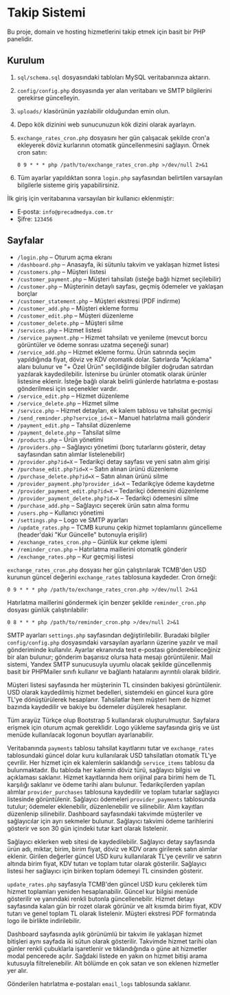 # Takip Sistemi

Bu proje, domain ve hosting hizmetlerini takip etmek için basit bir PHP panelidir.

## Kurulum

1. `sql/schema.sql` dosyasındaki tabloları MySQL veritabanınıza aktarın.
2. `config/config.php` dosyasında yer alan veritabanı ve SMTP bilgilerini gerekirse güncelleyin.
3. `uploads/` klasörünün yazılabilir olduğundan emin olun.
4. Depo kök dizinini web sunucunuzun kök dizini olarak ayarlayın.
5. `exchange_rates_cron.php` dosyasını her gün çalışacak şekilde cron'a ekleyerek döviz kurlarının otomatik güncellenmesini sağlayın.
   Örnek cron satırı:

   ```
   0 9 * * * php /path/to/exchange_rates_cron.php >/dev/null 2>&1
   ```

6. Tüm ayarlar yapıldıktan sonra `login.php` sayfasından belirtilen varsayılan bilgilerle sisteme giriş yapabilirsiniz.

İlk giriş için veritabanına varsayılan bir kullanıcı eklenmiştir:

- E‑posta: `info@precadmedya.com.tr`
- Şifre: `123456`

## Sayfalar

- `/login.php` – Oturum açma ekranı
- `/dashboard.php` – Anasayfa, iki sütunlu takvim ve yaklaşan hizmet listesi
- `/customers.php` – Müşteri listesi
 - `/customer_payment.php` – Müşteri tahsilatı (isteğe bağlı hizmet seçilebilir)
- `/customer.php` – Müşterinin detaylı sayfası, geçmiş ödemeler ve yaklaşan borçlar
- `/customer_statement.php` – Müşteri ekstresi (PDF indirme)
 - `/customer_add.php` – Müşteri ekleme formu
 - `/customer_edit.php` – Müşteri düzenleme
 - `/customer_delete.php` – Müşteri silme
 - `/services.php` – Hizmet listesi
 - `/service_payment.php` – Hizmet tahsilatı ve yenileme
   (mevcut borcu görüntüler ve ödeme sonrası uzatma seçeneği sunar)
 - `/service_add.php` – Hizmet ekleme formu. Ürün satırında seçim yapıldığında fiyat, döviz ve KDV otomatik dolar.
  Satırlarda "Açıklama" alanı bulunur ve "+ Özel Ürün" seçildiğinde bilgiler doğrudan satırdan yazılarak kaydedilebilir. İstenirse bu ürünler otomatik olarak ürünler listesine eklenir. İsteğe bağlı olarak belirli günlerde hatırlatma e-postası gönderilmesi için seçenekler vardır.
 - `/service_edit.php` – Hizmet düzenleme
 - `/service_delete.php` – Hizmet silme
- `/service.php` – Hizmet detayları, ek kalem tablosu ve tahsilat geçmişi
- `/send_reminder.php?service_id=X` – Manuel hatırlatma maili gönderir
- `/payment_edit.php` – Tahsilat düzenleme
- `/payment_delete.php` – Tahsilat silme
- `/products.php` – Ürün yönetimi
- `/providers.php` – Sağlayıcı yönetimi (borç tutarlarını gösterir, detay sayfasından satın alımlar listelenebilir)
- `/provider.php?id=X` – Tedarikçi detay sayfası ve yeni satın alım girişi
- `/purchase_edit.php?id=X` – Satın alınan ürünü düzenleme
- `/purchase_delete.php?id=X` – Satın alınan ürünü silme
 - `/provider_payment.php?provider_id=X` – Tedarikçiye ödeme kaydetme
 - `/provider_payment_edit.php?id=X` – Tedarikçi ödemesini düzenleme
 - `/provider_payment_delete.php?id=X` – Tedarikçi ödemesini silme
- `/purchase_add.php` – Sağlayıcı seçerek ürün satın alma formu
- `/users.php` – Kullanıcı yönetimi
 - `/settings.php` – Logo ve SMTP ayarları
- `/update_rates.php` – TCMB kurunu çekip hizmet toplamlarını güncelleme (header'daki "Kur Güncelle" butonuyla erişilir)
- `/exchange_rates_cron.php` – Günlük kur çekme işlemi
- `/reminder_cron.php` – Hatırlatma maillerini otomatik gönderir
- `/exchange_rates.php` – Kur geçmişi listesi

`exchange_rates_cron.php` dosyası her gün çalıştırılarak TCMB'den USD kurunun
güncel değerini `exchange_rates` tablosuna kaydeder. Cron örneği:

```
0 9 * * * php /path/to/exchange_rates_cron.php >/dev/null 2>&1
```

Hatırlatma maillerini göndermek için benzer şekilde `reminder_cron.php` dosyası günlük çalıştırılabilir:

```
0 8 * * * php /path/to/reminder_cron.php >/dev/null 2>&1
```

SMTP ayarları `settings.php` sayfasından değiştirilebilir. Buradaki bilgiler
`config/config.php` dosyasındaki varsayılan ayarların üzerine yazılır ve mail
gönderiminde kullanılır. Ayarlar ekranında test e-postası gönderebileceğiniz bir
alan bulunur; gönderim başarısız olursa hata mesajı görüntülenir. Mail sistemi,
Yandex SMTP sunucusuyla uyumlu olacak şekilde güncellenmiş basit bir PHPMailer
sınıfı kullanır ve bağlantı hatalarını ayrıntılı olarak bildirir.

Müşteri listesi sayfasında her müşterinin TL cinsinden bakiyesi görüntülenir. USD olarak kaydedilmiş hizmet bedelleri, sistemdeki en güncel kura göre TL'ye dönüştürülerek hesaplanır. Tahsilatlar hem müşteri hem de hizmet bazında kaydedilir ve bakiye bu ödemeler düşülerek hesaplanır.

Tüm arayüz Türkçe olup Bootstrap 5 kullanılarak oluşturulmuştur. Sayfalara erişmek için oturum açmak gereklidir.
Logo yükleme sayfasında giriş ve üst menüde kullanılacak logonun boyutları ayarlanabilir.

Veritabanında `payments` tablosu tahsilat kayıtlarını tutar ve `exchange_rates` tablosundaki güncel dolar kuru kullanılarak USD tahsilatları otomatik TL'ye çevrilir.
Her hizmet için ek kalemlerin saklandığı `service_items` tablosu da bulunmaktadır. Bu tabloda her kalemin döviz türü, sağlayıcı bilgisi ve açıklaması saklanır.
Hizmet kayıtlarında hem orijinal para birimi hem de TL karşılığı saklanır ve ödeme tarihi alanı bulunur.
Tedarikçilerden yapılan alımlar `provider_purchases` tablosuna kaydedilir ve toplam tutarlar sağlayıcı listesinde görüntülenir.
Sağlayıcı ödemeleri `provider_payments` tablosunda tutulur; ödemeler eklenebilir, düzenlenebilir ve silinebilir.
Alım kayıtları düzenlenip silinebilir.
Dashboard sayfasındaki takvimde müşteriler ve sağlayıcılar için ayrı sekmeler bulunur. Sağlayıcı takvimi ödeme tarihlerini gösterir ve son 30 gün içindeki tutar kart olarak listelenir.

Sağlayıcı eklerken web sitesi de kaydedilebilir. Sağlayıcı detay sayfasında ürün adı, miktar, birim, birim fiyat, döviz ve KDV oranı girilerek satın alımlar eklenir. Girilen değerler güncel USD kuru kullanılarak TL'ye çevrilir ve satırın altında birim fiyat, KDV tutarı ve toplam tutar olarak gösterilir. Sağlayıcı listesi her sağlayıcı için biriken toplam ödemeyi TL cinsinden gösterir.

`update_rates.php` sayfasıyla TCMB'den güncel USD kuru çekilerek tüm hizmet toplamları yeniden hesaplanabilir. Güncel kur bilgisi menüde gösterilir ve yanındaki renkli butonla güncellenebilir. Hizmet detayı sayfasında kalan gün bir rozet olarak görünür ve alt kısımda birim fiyat, KDV tutarı ve genel toplam TL olarak listelenir. Müşteri ekstresi PDF formatında logo ile birlikte indirilebilir.

Dashboard sayfasında aylık görünümlü bir takvim ile yaklaşan hizmet bitişleri aynı sayfada iki sütun olarak gösterilir. Takvimde hizmet tarihi olan günler renkli çubuklarla işaretlenir ve tıklandığında o güne ait hizmetler modal pencerede açılır. Sağdaki listede en yakın on hizmet bitişi arama kutusuyla filtrelenebilir. Alt bölümde en çok satan ve son eklenen hizmetler yer alır.

Gönderilen hatırlatma e-postaları `email_logs` tablosunda saklanır.
